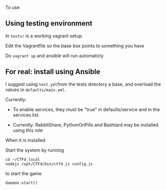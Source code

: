 To use


Using testing environment
----------------------

In `tests/` is a working vagrant setup.

Edit the Vagrantfile so the base box points to something you have

Do `vagrant up` and ansible will run automaticly


For real: install using Ansible
----------------------

I suggest using `test.yml`from the tests directory a base, and overload the values in `defaults/main.yml`.

Currently:

* To enable services, they must be "true" in defaults/service and in the services list.

* Currently: RabbitShare, PythonOnPills and Bashtard may be installed using this role


When it is installed

Start the system by running

    cd ~/CTFd_local
    nodejs /opt/CTFd/bin/ctfd.js config.js
    
to start the game

    daemon.start()
